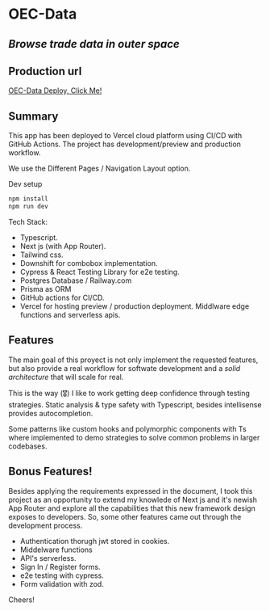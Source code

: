# OEC-Data

## _Browse trade data in outer space_

## Production url

[OEC-Data Deploy, Click Me!](https://oec.vercel.app/)

## Summary

This app has been deployed to Vercel cloud platform using CI/CD with GitHub
Actions. The project has development/preview and production workflow.

We use the Different Pages / Navigation Layout option.

Dev setup

```sh
npm install
npm run dev
```

Tech Stack:

- Typescript.
- Next js (with App Router).
- Tailwind css.
- Downshift for combobox implementation.
- Cypress & React Testing Library for e2e testing.
- Postgres Database / Railway.com
- Prisma as ORM
- GitHub actions for CI/CD.
- Vercel for hosting preview / production deployment. Middlware edge functions
  and serverless apis.

## Features

The main goal of this proyect is not only implement the requested features, but
also provide a real workflow for softwate development and a _solid architecture_
that will scale for real.

This is the way (🎖) I like to work getting deep confidence through testing
strategies. Static analysis & type safety with Typescript, besides intellisense
provides autocompletion.

Some patterns like custom hooks and polymorphic components with Ts where
implemented to demo strategies to solve common problems in larger codebases.

## Bonus Features!

Besides applying the requirements expressed in the document, I took this project
as an opportunity to extend my knowlede of Next js and it's newish App Router
and explore all the capabilities that this new framework design exposes to
developers. So, some other features came out through the development process.

- Authentication thorugh jwt stored in cookies.
- Middelware functions
- API's serverless.
- Sign In / Register forms.
- e2e testing with cypress.
- Form validation with zod.

Cheers!
